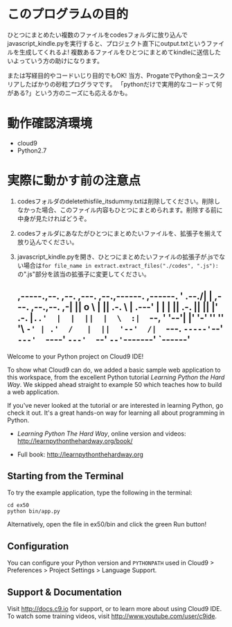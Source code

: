# このプログラムの目的
ひとつにまとめたい複数のファイルをcodesフォルダに放り込んでjavascript_kindle.pyを実行すると、プロジェクト直下にoutput.txtというファイルを生成してくれるよ!
複数あるファイルをひとつにまとめてkindleに送信したいよっていう方の助けになります。

または写経目的やコードいじり目的でもOK! 当方、ProgateでPython全コースクリアしたばかりの砂粒プログラマです。
「pythonだけで実用的なコードって何がある?」という方のニーズにも応えるかも。

# 動作確認済環境
- cloud9
- Python2.7

# 実際に動かす前の注意点
1. codesフォルダのdeletethisfile_itsdummy.txtは削除してください。削除しなかった場合、このファイル内容もひとつにまとめられます。削除する前に中身が見たければどうぞ。
2. codesフォルダにあなたがひとつにまとめたいファイルを、拡張子を揃えて放り込んでください。
3. javascript_kindle.pyを開き、ひとつにまとめたいファイルの拡張子が.jsでない場合は`for file_name in extract.extract_files("./codes", ".js"):`の".js"部分を該当の拡張子に変更してください。


     ,-----.,--.                  ,--. ,---.   ,--.,------.  ,------.
    '  .--./|  | ,---. ,--.,--. ,-|  || o   \  |  ||  .-.  \ |  .---'
    |  |    |  || .-. ||  ||  |' .-. |`..'  |  |  ||  |  \  :|  `--, 
    '  '--'\|  |' '-' ''  ''  '\ `-' | .'  /   |  ||  '--'  /|  `---.
     `-----'`--' `---'  `----'  `---'  `--'    `--'`-------' `------'
    ----------------------------------------------------------------- 


Welcome to your Python project on Cloud9 IDE!

To show what Cloud9 can do, we added a basic sample web application to this
workspace, from the excellent Python tutorial _Learning Python the Hard Way_.
We skipped ahead straight to example 50 which teaches how to build a web
application.

If you've never looked at the tutorial or are interested in learning Python,
go check it out. It's a great hands-on way for learning all about programming
in Python.

* _Learning Python The Hard Way_, online version and videos: 
http://learnpythonthehardway.org/book/

* Full book: http://learnpythonthehardway.org

## Starting from the Terminal

To try the example application, type the following in the terminal:

```
cd ex50
python bin/app.py
```

Alternatively, open the file in ex50/bin and click the green Run
button!

## Configuration

You can configure your Python version and `PYTHONPATH` used in
Cloud9 > Preferences > Project Settings > Language Support.

## Support & Documentation

Visit http://docs.c9.io for support, or to learn more about using Cloud9 IDE.
To watch some training videos, visit http://www.youtube.com/user/c9ide.
